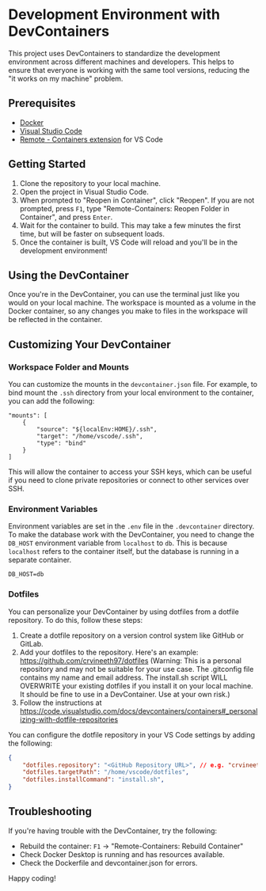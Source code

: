 # Development Environment with DevContainers

This project uses DevContainers to standardize the development environment across different machines and developers. This helps to ensure that everyone is working with the same tool versions, reducing the "it works on my machine" problem.

## Prerequisites

- [Docker](https://www.docker.com/products/docker-desktop)
- [Visual Studio Code](https://code.visualstudio.com/)
- [Remote - Containers extension](https://marketplace.visualstudio.com/items?itemName=ms-vscode-remote.remote-containers) for VS Code

## Getting Started

1. Clone the repository to your local machine.
2. Open the project in Visual Studio Code.
3. When prompted to "Reopen in Container", click "Reopen". If you are not prompted, press `F1`, type "Remote-Containers: Reopen Folder in Container", and press `Enter`.
4. Wait for the container to build. This may take a few minutes the first time, but will be faster on subsequent loads.
5. Once the container is built, VS Code will reload and you'll be in the development environment!

## Using the DevContainer

Once you're in the DevContainer, you can use the terminal just like you would on your local machine. The workspace is mounted as a volume in the Docker container, so any changes you make to files in the workspace will be reflected in the container.

## Customizing Your DevContainer

### Workspace Folder and Mounts

You can customize the mounts in the `devcontainer.json` file. For example, to bind mount the `.ssh` directory from your local environment to the container, you can add the following:

```jsonc
"mounts": [
    {
        "source": "${localEnv:HOME}/.ssh",
        "target": "/home/vscode/.ssh",
        "type": "bind"
    }
]
```

This will allow the container to access your SSH keys, which can be useful if you need to clone private repositories or connect to other services over SSH.

### Environment Variables

Environment variables are set in the `.env` file in the `.devcontainer` directory. To make the database work with the DevContainer, you need to change the `DB_HOST` environment variable from `localhost` to `db`. This is because `localhost` refers to the container itself, but the database is running in a separate container.

```
DB_HOST=db
```

### Dotfiles

You can personalize your DevContainer by using dotfiles from a dotfile repository. To do this, follow these steps:

1. Create a dotfile repository on a version control system like GitHub or GitLab.
2. Add your dotfiles to the repository. Here's an example: https://github.com/crvineeth97/dotfiles (Warning: This is a personal repository and may not be suitable for your use case. The .gitconfig file contains my name and email address. The install.sh script WILL OVERWRITE your existing dotfiles if you install it on your local machine. It should be fine to use in a DevContainer. Use at your own risk.)
3. Follow the instructions at https://code.visualstudio.com/docs/devcontainers/containers#_personalizing-with-dotfile-repositories

You can configure the dotfile repository in your VS Code settings by adding the following:
```json
{
    "dotfiles.repository": "<GitHub Repository URL>", // e.g. "crvineeth97/dotfiles"
    "dotfiles.targetPath": "/home/vscode/dotfiles",
    "dotfiles.installCommand": "install.sh",
}
```

## Troubleshooting

If you're having trouble with the DevContainer, try the following:

- Rebuild the container: `F1` -> "Remote-Containers: Rebuild Container"
- Check Docker Desktop is running and has resources available.
- Check the Dockerfile and devcontainer.json for errors.

Happy coding!
